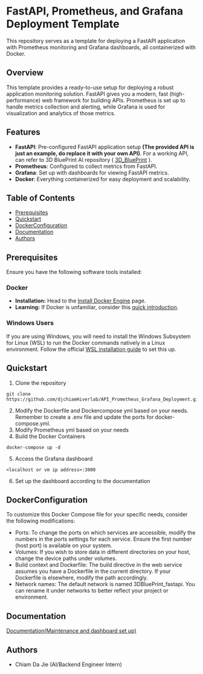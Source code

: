 # FastAPI, Prometheus, and Grafana Deployment Template

This repository serves as a template for deploying a FastAPI application with Prometheus monitoring and Grafana dashboards, all containerized with Docker.

## Overview

This template provides a ready-to-use setup for deploying a robust application monitoring solution. FastAPI gives you a modern, fast (high-performance) web framework for building APIs. Prometheus is set up to handle metrics collection and alerting, while Grafana is used for visualization and analytics of those metrics.

## Features

- **FastAPI**: Pre-configured FastAPI application setup **(The provided API is just an example, do replace it with your own API)**. For a working API, can refer to 3D BluePrint AI repository ( [3D_BluePrint](https://github.com/HiverlabResearchAndDevelopment/3dblueprinting) ).
- **Prometheus**: Configured to collect metrics from FastAPI.
- **Grafana**: Set up with dashboards for viewing FastAPI metrics.
- **Docker**: Everything containerized for easy deployment and scalability.

## Table of Contents

- [Prerequisites](#prerequisites)
- [Quickstart](#quickstart)
- [DockerConfiguration](#dockerconfiguration)
- [Documentation](#documentation)
- [Authors](#authors)


## Prerequisites

Ensure you have the following software tools installed:

### Docker

- **Installation:** Head to the [Install Docker Engine](https://www.docker.com/get-started) page.
- **Learning:** If Docker is unfamiliar, consider this [quick introduction](https://docs.docker.com/get-started/overview/).

### Windows Users

If you are using Windows, you will need to install the Windows Subsystem for Linux (WSL) to run the Docker commands natively in a Linux environment. Follow the official [WSL installation guide](https://docs.microsoft.com/en-us/windows/wsl/install) to set this up.

## Quickstart

1.  Clone the repository
```shell
git clone https://github.com/djchiamHiverlab/API_Prometheus_Grafana_Deployment.git
```
2. Modify the Dockerfile and Dockercompose yml based on your needs. Remember to create a .env file and update the ports for docker-compose.yml.
3. Modify Prometheus yml based on your needs
4. Build the Docker Containers
```shell
docker-compose up -d
```
5. Access the Grafana dashboard
```shell
<localhost or vm ip address>:3000
```
6. Set up the dashboard according to the documentation
## DockerConfiguration
To customize this Docker Compose file for your specific needs, consider the following modifications:

- Ports: To change the ports on which services are accessible, modify the numbers in the ports settings for each service. Ensure the first number (host port) is available on your system.
- Volumes: If you wish to store data in different directories on your host, change the device paths under volumes.
- Build context and Dockerfile: The build directive in the web service assumes you have a Dockerfile in the current directory. If your Dockerfile is elsewhere, modify the path accordingly.
- Network names: The default network is named 3DBluePrint_fastapi. You can rename it under networks to better reflect your project or environment.

## Documentation
[Documentation(Maintenance and dashboard set up)](https://docs.google.com/document/d/1uBQXvvmeXGqjy7l8ETGz3Nr9CqCfObo7x6c8A5BKqRk/edit#heading=h.hnstmjjlgnbw)

## Authors

* Chiam Da Jie (AI/Backend Engineer Intern)



 
